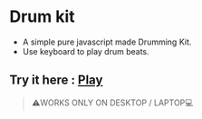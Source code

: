 # Drum kit
* A simple pure javascript made Drumming Kit.
* Use keyboard to play drum beats.
## Try it here : [Play](https://debck.github.io/Drum-Kit/)
> :warning:WORKS ONLY ON DESKTOP / LAPTOP:computer:                                                                    
   
